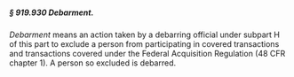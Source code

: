 ##### § 919.930 Debarment. #####

*Debarment* means an action taken by a debarring official under subpart H of this part to exclude a person from participating in covered transactions and transactions covered under the Federal Acquisition Regulation (48 CFR chapter 1). A person so excluded is debarred.